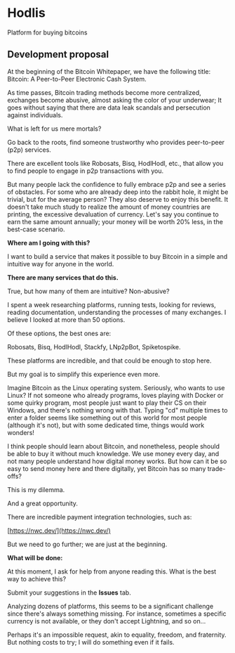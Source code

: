 # Hodlis

Platform for buying bitcoins

## Development proposal

At the beginning of the Bitcoin Whitepaper, we have the following title: Bitcoin: A Peer-to-Peer Electronic Cash System.

As time passes, Bitcoin trading methods become more centralized, exchanges become abusive, almost asking the color of your underwear; It goes without saying that there are data leak scandals and persecution against individuals.

What is left for us mere mortals?

Go back to the roots, find someone trustworthy who provides peer-to-peer (p2p) services.

There are excellent tools like Robosats, Bisq, HodlHodl, etc., that allow you to find people to engage in p2p transactions with you.

But many people lack the confidence to fully embrace p2p and see a series of obstacles. For some who are already deep into the rabbit hole, it might be trivial, but for the average person? They also deserve to enjoy this benefit. It doesn't take much study to realize the amount of money countries are printing, the excessive devaluation of currency. Let's say you continue to earn the same amount annually; your money will be worth 20% less, in the best-case scenario.

**Where am I going with this?**

I want to build a service that makes it possible to buy Bitcoin in a simple and intuitive way for anyone in the world.

**There are many services that do this.**

True, but how many of them are intuitive? Non-abusive?

I spent a week researching platforms, running tests, looking for reviews, reading documentation, understanding the processes of many exchanges. I believe I looked at more than 50 options.

Of these options, the best ones are:

Robosats, Bisq, HodlHodl, Stackfy, LNp2pBot, Spiketospike.

These platforms are incredible, and that could be enough to stop here.

But my goal is to simplify this experience even more.

Imagine Bitcoin as the Linux operating system. Seriously, who wants to use Linux? If not someone who already programs, loves playing with Docker or some quirky program, most people just want to play their CS on their Windows, and there's nothing wrong with that. Typing "cd" multiple times to enter a folder seems like something out of this world for most people (although it's not), but with some dedicated time, things would work wonders!

I think people should learn about Bitcoin, and nonetheless, people should be able to buy it without much knowledge. We use money every day, and not many people understand how digital money works. But how can it be so easy to send money here and there digitally, yet Bitcoin has so many trade-offs?

This is my dilemma.

And a great opportunity.

There are incredible payment integration technologies, such as:

[https://nwc.dev/](https://nwc.dev/)

But we need to go further; we are just at the beginning.

**What will be done:**

At this moment, I ask for help from anyone reading this. What is the best way to achieve this?

Submit your suggestions in the **Issues** tab.

Analyzing dozens of platforms, this seems to be a significant challenge since there's always something missing. For instance, sometimes a specific currency is not available, or they don't accept Lightning, and so on...

Perhaps it's an impossible request, akin to equality, freedom, and fraternity. But nothing costs to try; I will do something even if it fails.
